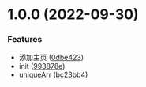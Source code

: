 # 1.0.0 (2022-09-30)


### Features

* 添加主页 ([0dbe423](https://github.com/caslanbigeyes/iF-tools/commit/0dbe4238233ac4a717b1469ab2c4ce3e7772384b))
* init ([993878e](https://github.com/caslanbigeyes/iF-tools/commit/993878eeae59d609d5c79368d674829ae5336cbc))
* uniqueArr ([bc23bb4](https://github.com/caslanbigeyes/iF-tools/commit/bc23bb43ed663aff55f8bfccf539971fd5fbb706))



